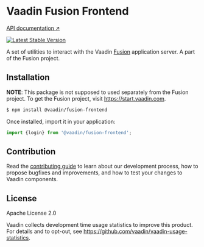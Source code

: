 # Vaadin Fusion Frontend

[API documentation ↗](https://vaadin.com/docs/latest/fusion/tutorials/in-depth-course/login-and-authentication#handling-login-and-logout)

[![Latest Stable Version](https://img.shields.io/npm/v/@vaadin/fusion-frontend.svg)](https://www.npmjs.com/package/@vaadin/fusion-frontend)

A set of utilities to interact with the Vaadin [Fusion](https://vaadin.com/docs/latest/fusion/overview) application server.
A part of the Fusion project.

## Installation

**NOTE**: This package is not supposed to used separately from the Fusion project.
To get the Fusion project, visit https://start.vaadin.com.

```bash
$ npm install @vaadin/fusion-frontend
```

Once installed, import it in your application:

```js
import {login} from '@vaadin/fusion-frontend';
```

## Contribution

Read the [contributing guide](https://vaadin.com/docs/latest/contributing-docs/overview) to learn about our development process, how to propose bugfixes and improvements, and how to test your changes to Vaadin components.

## License

Apache License 2.0

Vaadin collects development time usage statistics to improve this product.
For details and to opt-out, see https://github.com/vaadin/vaadin-usage-statistics.
